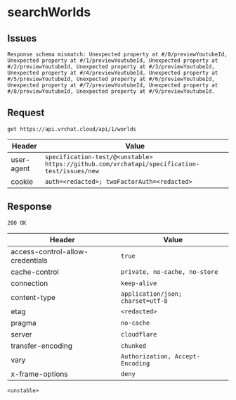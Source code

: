 # searchWorlds

## Issues
```
Response schema mismatch: Unexpected property at #/0/previewYoutubeId, Unexpected property at #/1/previewYoutubeId, Unexpected property at #/2/previewYoutubeId, Unexpected property at #/3/previewYoutubeId, Unexpected property at #/4/previewYoutubeId, Unexpected property at #/5/previewYoutubeId, Unexpected property at #/6/previewYoutubeId, Unexpected property at #/7/previewYoutubeId, Unexpected property at #/8/previewYoutubeId, Unexpected property at #/9/previewYoutubeId.
```

## Request
`get https://api.vrchat.cloud/api/1/worlds`

| Header | Value |
| ------ | ----- |
| user-agent | `specification-test/@<unstable> https://github.com/vrchatapi/specification-test/issues/new` |
| cookie | `auth=<redacted>; twoFactorAuth=<redacted>` |


## Response
`200 OK`

| Header | Value |
| ------ | ----- |
| access-control-allow-credentials | `true` |
| cache-control | `private, no-cache, no-store` |
| connection | `keep-alive` |
| content-type | `application/json; charset=utf-8` |
| etag | `<redacted>` |
| pragma | `no-cache` |
| server | `cloudflare` |
| transfer-encoding | `chunked` |
| vary | `Authorization, Accept-Encoding` |
| x-frame-options | `deny` |

```jsonc
<unstable>
```
